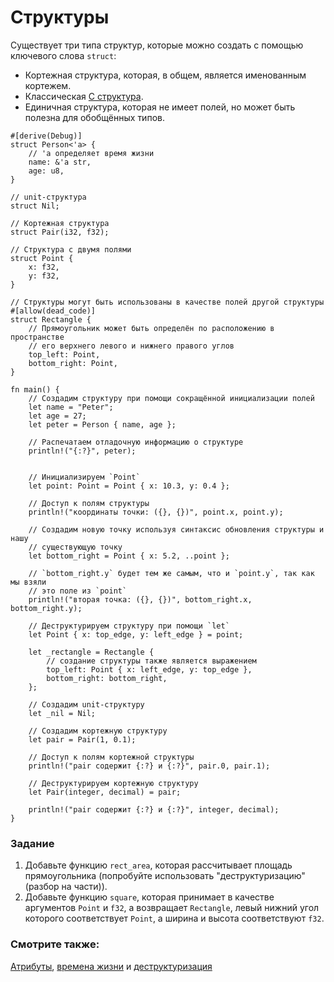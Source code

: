 # Структуры

Существует три типа структур, которые можно создать с помощью ключевого слова `struct`:

- Кортежная структура, которая, в общем, является именованным кортежем.
- Классическая [C структура](https://en.wikipedia.org/wiki/Struct_(C_programming_language)).
- Единичная структура, которая не имеет полей, но может быть полезна для обобщённых типов.

```rust,editable
#[derive(Debug)]
struct Person<'a> {
    // 'a определяет время жизни
    name: &'a str,
    age: u8,
}

// unit-структура
struct Nil;

// Кортежная структура
struct Pair(i32, f32);

// Структура с двумя полями
struct Point {
    x: f32,
    y: f32,
}

// Структуры могут быть использованы в качестве полей другой структуры
#[allow(dead_code)]
struct Rectangle {
    // Прямоугольник может быть определён по расположению в пространстве
    // его верхнего левого и нижнего правого углов
    top_left: Point,
    bottom_right: Point,
}

fn main() {
    // Создадим структуру при помощи сокращённой инициализации полей
    let name = "Peter";
    let age = 27;
    let peter = Person { name, age };

    // Распечатаем отладочную информацию о структуре
    println!("{:?}", peter);


    // Инициализируем `Point`
    let point: Point = Point { x: 10.3, y: 0.4 };

    // Доступ к полям структуры
    println!("координаты точки: ({}, {})", point.x, point.y);

    // Создадим новую точку используя синтаксис обновления структуры и нашу
    // существующую точку
    let bottom_right = Point { x: 5.2, ..point };
    
    // `bottom_right.y` будет тем же самым, что и `point.y`, так как мы взяли
    // это поле из `point`
    println!("вторая точка: ({}, {})", bottom_right.x, bottom_right.y);

    // Деструктурируем структуру при помощи `let`
    let Point { x: top_edge, y: left_edge } = point;

    let _rectangle = Rectangle {
        // создание структуры также является выражением
        top_left: Point { x: left_edge, y: top_edge },
        bottom_right: bottom_right,
    };

    // Создадим unit-структуру
    let _nil = Nil;

    // Создадим кортежную структуру
    let pair = Pair(1, 0.1);

    // Доступ к полям кортежной структуры
    println!("pair содержит {:?} и {:?}", pair.0, pair.1);

    // Деструктурируем кортежную структуру
    let Pair(integer, decimal) = pair;

    println!("pair содержит {:?} и {:?}", integer, decimal);
}
```

### Задание

1. Добавьте функцию `rect_area`, которая рассчитывает площадь прямоугольника (попробуйте использовать "деструктуризацию" (разбор на части)).
2. Добавьте функцию `square`, которая принимает в качестве аргументов `Point` и `f32`, а возвращает `Rectangle`, левый нижний угол которого соответствует `Point`, а ширина и высота соответствуют `f32`.

### Смотрите также:

[Атрибуты], [времена жизни] и [деструктуризация]


[Атрибуты]: ../attribute.md
[деструктуризация]: https://en.wikipedia.org/wiki/Struct_(C_programming_language)
[времена жизни]: ../flow_control/match/destructuring.md
